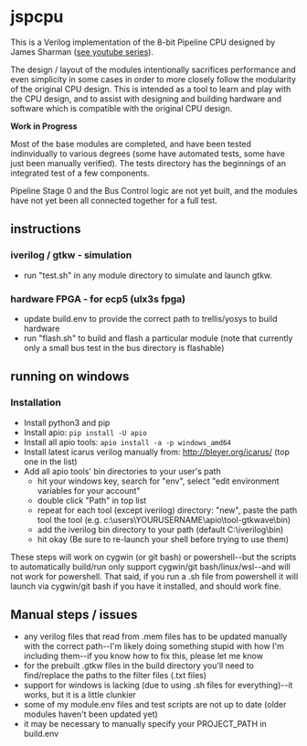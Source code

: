 # jspcpu
This is a Verilog implementation of the 8-bit Pipeline CPU designed by James Sharman ([see youtube series](https://www.youtube.com/playlist?list=PLFhc0MFC8MiCDOh3cGFji3qQfXziB9yOw)).

The design / layout of the modules intentionally sacrifices performance and even simplicity in some cases in order to more closely follow the modularity of the original CPU design.  This is intended as a tool to learn and play with the CPU design, and to assist with designing and building hardware and software which is compatible with the original CPU design.

**Work in Progress**

Most of the base modules are completed, and have been tested indinvidually to various degrees (some have automated tests, some have just been manually verified).  The tests directory has the beginnings of an integrated test of a few components.

Pipeline Stage 0 and the Bus Control logic are not yet built, and the modules have not yet been all connected together for a full test.

## instructions

### iverilog / gtkw - simulation
* run "test.sh" in any module directory to simulate and launch gtkw.

### hardware FPGA - for ecp5 (ulx3s fpga)
* update build.env to provide the correct path to trellis/yosys to build hardware
* run "flash.sh" to build and flash a particular module  (note that currently only a small bus test in the bus directory is flashable)

## running on windows

### Installation
* Install python3 and pip
* Install apio: `pip install -U apio`
* Install all apio tools: `apio install -a -p windows_amd64`
* Install latest icarus verilog manually from: http://bleyer.org/icarus/ (top one in the list)
* Add all apio tools' bin directories to your user's path
    * hit your windows key, search for "env", select "edit environment variables for your account"
    * double click "Path" in top list
    * repeat for each tool (except iverilog) directory: "new", paste the path tool the tool (e.g. c:\users\YOURUSERNAME\apio\tool-gtkwave\bin)
    * add the iverilog bin directory to your path (default C:\iverilog\bin)
    * hit okay (Be sure to re-launch your shell before trying to use them)

These steps will work on cygwin (or git bash) or powershell--but the scripts to automatically build/run only support cygwin/git bash/linux/wsl--and will not work for powershell.  That said, if you run a .sh file from powershell it will launch via cygwin/git bash if you have it installed, and should work fine.

## Manual steps / issues
* any verilog files that read from .mem files has to be updated manually with the correct path--I'm likely doing something stupid with how I'm including them--if you know how to fix this, please let me know
* for the prebuilt .gtkw files in the build directory you'll need to find/replace the paths to the filter files (.txt files)
* support for windows is lacking (due to using .sh files for everything)--it works, but it is a little clunkier
* some of my module.env files and test scripts are not up to date (older modules haven't been updated yet)
* it may be necessary to manually specify your PROJECT_PATH in build.env
